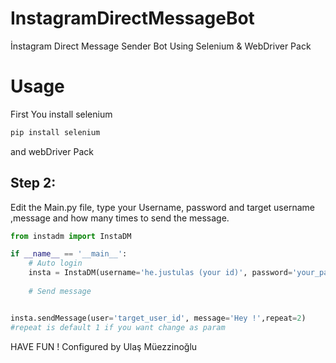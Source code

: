 # InstagramDirectMessageBot
İnstagram Direct Message Sender Bot Using Selenium &amp; WebDriver Pack

# Usage

First You install selenium
```bash
pip install selenium
```
and webDriver Pack

## Step 2:

Edit the Main.py file, type your Username, password and target username ,message and how many times to send the message.

```python
from instadm import InstaDM

if __name__ == '__main__':
	# Auto login
	insta = InstaDM(username='he.justulas (your id)', password='your_password', headless=False)
	
	# Send message


insta.sendMessage(user='target_user_id', message='Hey !',repeat=2)
#repeat is default 1 if you want change as param
```
HAVE FUN ! Configured by Ulaş Müezzinoğlu
